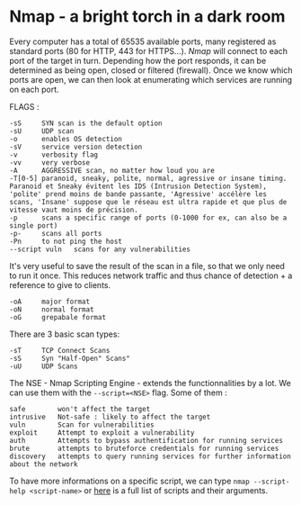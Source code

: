 # Nmap - a bright torch in a dark room

Every computer has a total of 65535 available ports, many registered as standard ports (80 for HTTP, 443 for HTTPS...).
*Nmap* will connect to each port of the target in turn. Depending how the port responds, it can be determined as being open, closed or filtered (firewall). Once we know which ports are open, we can then look at enumerating which services are running on each port.

FLAGS :
```
-sS		SYN scan is the default option
-sU		UDP scan
-o		enables OS detection
-sV		service version detection
-v		verbosity flag
-vv		very verbose
-A		AGGRESSIVE scan, no matter how loud you are
-T[0-5]	paranoid, sneaky, polite, normal, agressive or insane timing. Paranoid et Sneaky évitent les IDS (Intrusion Detection System), 'polite' prend moins de bande passante, 'Agressive' accélère les scans, 'Insane' suppose que le réseau est ultra rapide et que plus de vitesse vaut moins de précision.
-p		scans a specific range of ports (0-1000 for ex, can also be a single port)
-p-		scans all ports
-Pn		to not ping the host
--script vuln	scans for any vulnerabilities
```
It's very useful to save the result of the scan in a file, so that we only need to run it once. This reduces network traffic and thus chance of detection + a reference to give to clients.
```
-oA		major format
-oN		normal format
-oG		grepabale format
```

There are 3 basic scan types:
```
-sT		TCP Connect Scans
-sS		Syn "Half-Open" Scans"
-uU		UDP Scans
```

The NSE - Nmap Scripting Engine - extends the functionnalities by a lot.
We can use them with the ```--script=<NSE>``` flag. Some of them : 
```
safe		won't affect the target
intrusive	Not-safe : likely to affect the target
vuln		Scan for vulnerabilities
exploit		Attempt to exploit a vulnerability
auth		Attempts to bypass authentification for running services
brute		attempts to bruteforce credentials for running services
discovery	attempts to query running services for further information about the network
```
To have more informations on a specific script, we can type ```nmap --script-help <script-name>``` or [here](https://nmap.org/nsedoc/) is a full list of scripts and their arguments.
